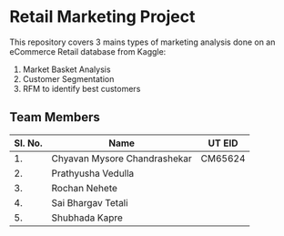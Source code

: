 # Retail Marketing Project

This repository covers 3 mains types of marketing analysis done on an eCommerce Retail database from Kaggle:
1. Market Basket Analysis
2. Customer Segmentation
3. RFM to identify best customers

## Team Members

| Sl. No.      | Name | UT EID |
| --- | --- | --- |
| 1. | Chyavan Mysore Chandrashekar | CM65624 |
| 2. | Prathyusha Vedulla |  |
| 3. | Rochan Nehete |  |
| 4. | Sai Bhargav Tetali |  |
| 5. | Shubhada Kapre |  |